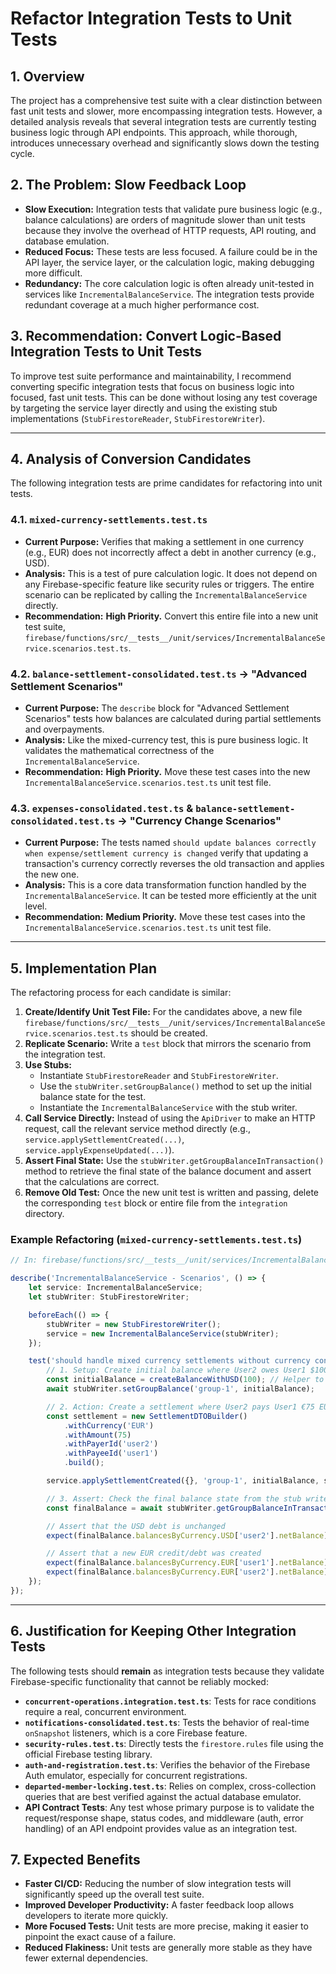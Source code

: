 # Refactor Integration Tests to Unit Tests

## 1. Overview

The project has a comprehensive test suite with a clear distinction between fast unit tests and slower, more encompassing integration tests. However, a detailed analysis reveals that several integration tests are currently testing business logic through API endpoints. This approach, while thorough, introduces unnecessary overhead and significantly slows down the testing cycle.

## 2. The Problem: Slow Feedback Loop

- **Slow Execution:** Integration tests that validate pure business logic (e.g., balance calculations) are orders of magnitude slower than unit tests because they involve the overhead of HTTP requests, API routing, and database emulation.
- **Reduced Focus:** These tests are less focused. A failure could be in the API layer, the service layer, or the calculation logic, making debugging more difficult.
- **Redundancy:** The core calculation logic is often already unit-tested in services like `IncrementalBalanceService`. The integration tests provide redundant coverage at a much higher performance cost.

## 3. Recommendation: Convert Logic-Based Integration Tests to Unit Tests

To improve test suite performance and maintainability, I recommend converting specific integration tests that focus on business logic into focused, fast unit tests. This can be done without losing any test coverage by targeting the service layer directly and using the existing stub implementations (`StubFirestoreReader`, `StubFirestoreWriter`).

---

## 4. Analysis of Conversion Candidates

The following integration tests are prime candidates for refactoring into unit tests.

### 4.1. `mixed-currency-settlements.test.ts`

-   **Current Purpose:** Verifies that making a settlement in one currency (e.g., EUR) does not incorrectly affect a debt in another currency (e.g., USD).
-   **Analysis:** This is a test of pure calculation logic. It does not depend on any Firebase-specific feature like security rules or triggers. The entire scenario can be replicated by calling the `IncrementalBalanceService` directly.
-   **Recommendation:** **High Priority.** Convert this entire file into a new unit test suite, `firebase/functions/src/__tests__/unit/services/IncrementalBalanceService.scenarios.test.ts`.

### 4.2. `balance-settlement-consolidated.test.ts` -> "Advanced Settlement Scenarios"

-   **Current Purpose:** The `describe` block for "Advanced Settlement Scenarios" tests how balances are calculated during partial settlements and overpayments.
-   **Analysis:** Like the mixed-currency test, this is pure business logic. It validates the mathematical correctness of the `IncrementalBalanceService`.
-   **Recommendation:** **High Priority.** Move these test cases into the new `IncrementalBalanceService.scenarios.test.ts` unit test file.

### 4.3. `expenses-consolidated.test.ts` & `balance-settlement-consolidated.test.ts` -> "Currency Change Scenarios"

-   **Current Purpose:** The tests named `should update balances correctly when expense/settlement currency is changed` verify that updating a transaction's currency correctly reverses the old transaction and applies the new one.
-   **Analysis:** This is a core data transformation function handled by the `IncrementalBalanceService`. It can be tested more efficiently at the unit level.
-   **Recommendation:** **Medium Priority.** Move these test cases into the `IncrementalBalanceService.scenarios.test.ts` unit test file.

---

## 5. Implementation Plan

The refactoring process for each candidate is similar:

1.  **Create/Identify Unit Test File:** For the candidates above, a new file `firebase/functions/src/__tests__/unit/services/IncrementalBalanceService.scenarios.test.ts` should be created.
2.  **Replicate Scenario:** Write a `test` block that mirrors the scenario from the integration test.
3.  **Use Stubs:**
    -   Instantiate `StubFirestoreReader` and `StubFirestoreWriter`.
    -   Use the `stubWriter.setGroupBalance()` method to set up the initial balance state for the test.
    -   Instantiate the `IncrementalBalanceService` with the stub writer.
4.  **Call Service Directly:** Instead of using the `ApiDriver` to make an HTTP request, call the relevant service method directly (e.g., `service.applySettlementCreated(...)`, `service.applyExpenseUpdated(...)`).
5.  **Assert Final State:** Use the `stubWriter.getGroupBalanceInTransaction()` method to retrieve the final state of the balance document and assert that the calculations are correct.
6.  **Remove Old Test:** Once the new unit test is written and passing, delete the corresponding `test` block or entire file from the `integration` directory.

### Example Refactoring (`mixed-currency-settlements.test.ts`)

```typescript
// In: firebase/functions/src/__tests__/unit/services/IncrementalBalanceService.scenarios.test.ts

describe('IncrementalBalanceService - Scenarios', () => {
    let service: IncrementalBalanceService;
    let stubWriter: StubFirestoreWriter;

    beforeEach(() => {
        stubWriter = new StubFirestoreWriter();
        service = new IncrementalBalanceService(stubWriter);
    });

    test('should handle mixed currency settlements without currency conversion', async () => {
        // 1. Setup: Create initial balance where User2 owes User1 $100 USD
        const initialBalance = createBalanceWithUSD(100); // Helper to create balance object
        await stubWriter.setGroupBalance('group-1', initialBalance);

        // 2. Action: Create a settlement where User2 pays User1 €75 EUR
        const settlement = new SettlementDTOBuilder()
            .withCurrency('EUR')
            .withAmount(75)
            .withPayerId('user2')
            .withPayeeId('user1')
            .build();

        service.applySettlementCreated({}, 'group-1', initialBalance, settlement, ['user1', 'user2']);

        // 3. Assert: Check the final balance state from the stub writer
        const finalBalance = await stubWriter.getGroupBalanceInTransaction({}, 'group-1');

        // Assert that the USD debt is unchanged
        expect(finalBalance.balancesByCurrency.USD['user2'].netBalance).toBe(-100);

        // Assert that a new EUR credit/debt was created
        expect(finalBalance.balancesByCurrency.EUR['user1'].netBalance).toBe(-75); // User1 now owes User2
        expect(finalBalance.balancesByCurrency.EUR['user2'].netBalance).toBe(75);
    });
});
```

---

## 6. Justification for Keeping Other Integration Tests

The following tests should **remain** as integration tests because they validate Firebase-specific functionality that cannot be reliably mocked:

-   **`concurrent-operations.integration.test.ts`**: Tests for race conditions require a real, concurrent environment.
-   **`notifications-consolidated.test.ts`**: Tests the behavior of real-time `onSnapshot` listeners, which is a core Firebase feature.
-   **`security-rules.test.ts`**: Directly tests the `firestore.rules` file using the official Firebase testing library.
-   **`auth-and-registration.test.ts`**: Verifies the behavior of the Firebase Auth emulator, especially for concurrent registrations.
-   **`departed-member-locking.test.ts`**: Relies on complex, cross-collection queries that are best verified against the actual database emulator.
-   **API Contract Tests**: Any test whose primary purpose is to validate the request/response shape, status codes, and middleware (auth, error handling) of an API endpoint provides value as an integration test.

## 7. Expected Benefits

-   **Faster CI/CD:** Reducing the number of slow integration tests will significantly speed up the overall test suite.
-   **Improved Developer Productivity:** A faster feedback loop allows developers to iterate more quickly.
-   **More Focused Tests:** Unit tests are more precise, making it easier to pinpoint the exact cause of a failure.
-   **Reduced Flakiness:** Unit tests are generally more stable as they have fewer external dependencies.
